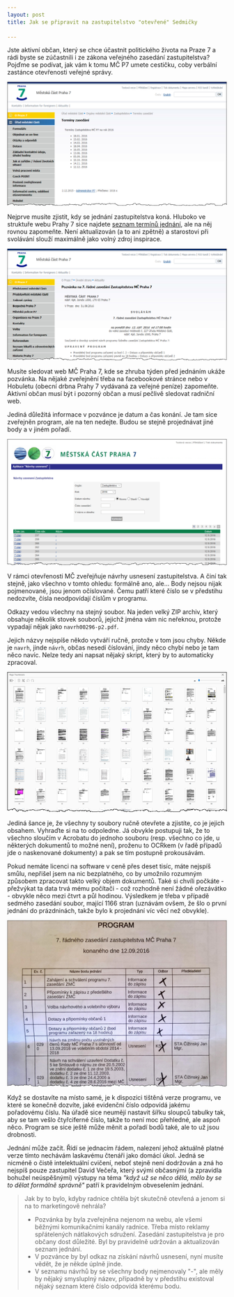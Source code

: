 ```yaml
---
layout: post
title: Jak se připravit na zastupitelstvo "otevřené" Sedmičky

---
```


Jste aktivní občan, který se chce účastnit politického života na Praze 7 a rádi byste se zúčastnili i ze zákona veřejného zasedání zastupitelstva? Pojďme se podívat, jak vám k tomu MČ P7 umete cestičku, coby verbální zastánce otevřenosti veřejné správy.

![Přehled termínů jednání zastupitelstva](/files/2016-09-17-prehled-terminu.png)

Nejprve musíte zjistit, kdy se jednání zastupitelstva koná. Hluboko ve struktuře webu Prahy 7 sice najdete [seznam termínů jednání](http://www.praha7.cz/Urad-mestske-casti/Organy-mestske-casti-/Zastupitelstvo/area1935), ale na něj rovnou zapomeňte. Není aktualizován (a to ani zpětně) a starostovi při svolávání slouží maximálně jako volný zdroj inspirace.

![Pozvánka na jednání](/files/2016-09-17-pozvanka.png)

Musíte sledovat web MČ Praha 7, kde se zhruba týden před jednáním ukáže pozvánka. Na nějaké zveřejnění třeba na facebookové stránce nebo v Hobuletu (obecní drbna Prahy 7 vydávaná za veřejné peníze) zapomeňte. Aktivní občan musí být i pozorný občan a musí pečlivě sledovat radniční web. 

Jediná důležitá informace v pozvánce je datum a čas konání. Je tam sice zveřejněn program, ale na ten nedejte. Budou se stejně projednávat jiné body a v jiném pořadí.

![Návrhy usnesení](/files/2016-09-17-navrhy.png)

V rámci otevřenosti MČ zveřejňuje návrhy usnesení zastupitelstva. A činí tak stejně, jako všechno v tomto ohledu: formálně ano, ale... Body nejsou nijak pojmenované, jsou jenom očíslované. Čemu patří které číslo se v předstihu nedozvíte, čísla neodpovídají číslům v programu. 

Odkazy vedou všechny na stejný soubor. Na jeden velký ZIP archiv, který obsahuje několik stovek souborů, jejichž jména vám nic neřeknou, protože vypadají nějak jako `navrh00296-p2.pdf`. 

Jejich názvy nejspíše někdo vytváří ručně, protože v tom jsou chyby. Někde je `navrh`, jinde `návrh`, občas nesedí číslování, jindy něco chybí nebo je tam něco navíc. Nelze tedy ani napsat nějaký skript, který by to automaticky zpracoval.

![Podklady - zhruba jedna dvacetina](/files/2016-09-17-podklady.png)

Jediná šance je, že všechny ty soubory ručně otevřete a zjistíte, co je jejich obsahem. Vyhraďte si na to odpoledne. Já obvykle postupuji tak, že to všechno sloučím v Acrobatu do jednoho souboru (resp. všechno co jde, u některých dokumentů to možné není), proženu to OCRkem (v řadě případů jde o naskenované dokumenty) a pak se tím postupně prokousávám.

Pokud nemáte licenci na software v ceně přes deset tisíc, máte nejspíš smůlu, nepřišel jsem na nic bezplatného, co by umožnilo rozumným způsobem zpracovat takto velký objem dokumentů. Také si chvíli počkáte - přežvýkat ta data trvá mému počítači - což rozhodně není žádné ořezávátko - obvykle něco mezi čtvrt a půl hodinou. Výsledkem je třeba v případě sedmého zasedání soubor, mající 1166 stran (uznávám ovšem, že šlo o první jednání do prázdninách, takže bylo k projednání víc věcí než obvykle).

![Program na místě](/files/2016-09-17-program-scan.jpg)

Když se dostavíte na místo samé, je k dispozici tištěná verze programu, ve které se konečně dozvíte, jaké evidenční číslo odpovídá jakému pořadovému číslu. Na úřadě sice neumějí nastavit šířku sloupců tabulky tak, aby se tam vešlo čtyřciferné číslo, takže to není moc přehledné, ale aspoň něco. Program se sice ještě může měnit a pořadí bodů také, ale to už jsou drobnosti.

Jednání může začít. Řídí se jednacím řádem, nalezení jehož aktuálně platné verze tímto nechávám laskavému čtenáři jako domácí úkol. Jedná se nicméně o čistě intelektuální cvičení, neboť stejně není dodržován a zná ho nejspíš pouze zastupitel David Večeřa, který svými občasnými (a zpravidla bohužel neúspěšnými) výstupy na téma *"když už se něco dělá, mělo by se to dělat formálně správně"* patří k pravidelným obveselením jednání.

> Jak by to bylo, kdyby radnice chtěla být skutečně otevřená a jenom si na to marketingově  nehrála?
> 
> * Pozvánka by byla zveřejněna nejenom na webu, ale všemi běžnými komunikačními kanály  radnice. Třeba místo reklamy spřátelených nátlakových sdružení. Zasedání zastupitelstva  je pro občany dost důležité. Byl by pravidelně udržován a aktualizován seznam jednání.
> * V pozvánce by byl odkaz na získání návrhů usnesení, nyní musíte vědět, že je někde úplně  jinde.
> * V seznamu návrhů by se všechny body nejmenovaly "-", ale měly by nějaký smysluplný název, případně by v předstihu existoval nějaký seznam které číslo odpovídá kterému bodu.